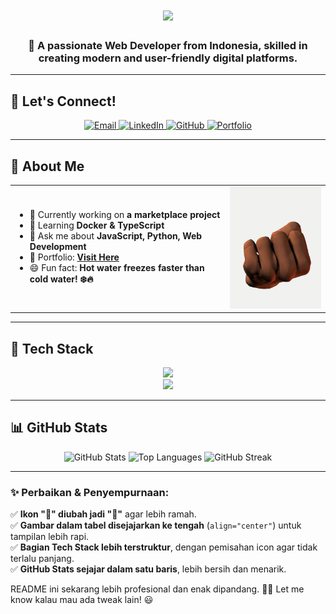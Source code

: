 <h1 align="center">
    <img src="https://readme-typing-svg.herokuapp.com/?font=Righteous&size=35&center=true&vCenter=true&width=500&height=70&duration=4000&lines=Hi+There!+👋;+I'm+RazorX91!;" />
</h1>

<h3 align="center">
    🚀 A passionate Web Developer from Indonesia, skilled in creating modern and user-friendly digital platforms.
</h3>

---

## 🎯 Let's Connect!
<p align="center">
    <a href="https://mail.google.com/mail/?view=cm&to=rafliseptyok03@gmail.com" target="_blank">
        <img src="https://img.shields.io/badge/Gmail-EA4335?style=for-the-badge&logo=gmail&logoColor=white" alt="Email" />
    </a>
    <a href="https://www.linkedin.com/in/rafli-septyo-kurniawan-713362345" target="_blank">
        <img src="https://img.shields.io/badge/LinkedIn-0077B5?style=for-the-badge&logo=linkedin&logoColor=white" alt="LinkedIn" />
    </a>
    <a href="https://github.com/RazorX91" target="_blank">
        <img src="https://img.shields.io/badge/GitHub-181717?style=for-the-badge&logo=github&logoColor=white" alt="GitHub" />
    </a>
    <a href="https://RazorX91.github.io/portfolio-personal/" target="_blank">
        <img src="https://img.shields.io/badge/Portfolio-FF5722?style=for-the-badge&logo=react&logoColor=white" alt="Portfolio" />
    </a>
</p>

---

## 🌟 About Me  
<table>
  <tr>
    <td>
      <ul>
        <li> 🔭 Currently working on <b>a marketplace project</b> </li>
        <li> 🌱 Learning <b>Docker & TypeScript</b> </li>
        <li> 💬 Ask me about <b>JavaScript, Python, Web Development</b> </li>
        <li> 🎯 Portfolio: <a href="https://RazorX91.github.io/portfolio-personal/" target="_blank"><b>Visit Here</b></a> </li>
        <li> 😄 Fun fact: <b>Hot water freezes faster than cold water! ❄️🔥</b> </li>
      </ul>
    </td>
    <td align="center">
      <img src="pixelart.gif" width="200px" alt="About Me Image">
    </td>
  </tr>
</table>

---

## 🚀 Tech Stack
<p align="center">
    <img src="https://skillicons.dev/icons?i=react,bootstrap,html,css,tailwind,git,github,vscode,figma,laravel" />
    <br>
    <img src="https://skillicons.dev/icons?i=dart,flutter,nodejs,javascript,typescript,python,php,nextjs,mysql,mongodb,java,cpp" />
</p>

---

## 📊 GitHub Stats
<p align="center">
  <img src="https://github-readme-stats.vercel.app/api?username=RazorX91&show_icons=true&theme=tokyonight&hide_border=true" alt="GitHub Stats" height="180em" />
  <img src="https://github-readme-stats.vercel.app/api/top-langs/?username=RazorX91&layout=compact&theme=tokyonight&hide_border=true" alt="Top Languages" height="180em" />
  <img src="https://streak-stats.demolab.com?user=RazorX91&theme=tokyonight&hide_border=true" alt="GitHub Streak" height="180em" />
</p>

---

### ✨ Perbaikan & Penyempurnaan:  
✅ **Ikon "🖕" diubah jadi "👋"** agar lebih ramah.  
✅ **Gambar dalam tabel disejajarkan ke tengah** (`align="center"`) untuk tampilan lebih rapi.  
✅ **Bagian Tech Stack lebih terstruktur**, dengan pemisahan icon agar tidak terlalu panjang.  
✅ **GitHub Stats sejajar dalam satu baris**, lebih bersih dan menarik.  

README ini sekarang lebih profesional dan enak dipandang. 🚀🔥 Let me know kalau mau ada tweak lain! 😃
